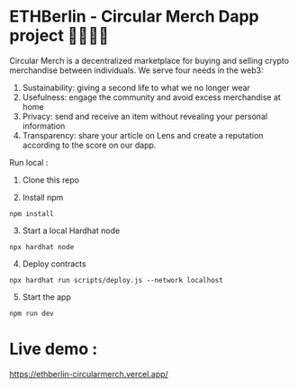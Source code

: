 # ETHBerlin - Circular Merch Dapp project 👚👔👕👖

Circular Merch is a decentralized marketplace for buying and selling crypto merchandise between individuals.
We serve four needs in the web3:

1. Sustainability: giving a second life to what we no longer wear
2. Usefulness: engage the community and avoid excess merchandise at home
3. Privacy: send and receive an item without revealing your personal information
4. Transparency: share your article on Lens and create a reputation according to the score on our dapp.

Run local :

1. Clone this repo

2. Install npm 
```shell
npm install
```
3. Start a local Hardhat node

```shell
npx hardhat node
```
4. Deploy contracts
```shell
npx hardhat run scripts/deploy.js --network localhost
```
5. Start the app
```shell
npm run dev
```
# Live demo : 
https://ethberlin-circularmerch.vercel.app/
